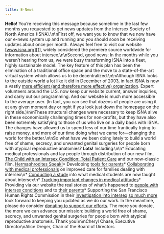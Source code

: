 ```yaml
---
title: E-News
---
```


**Hello!** You&#8217;re receiving this message because sometime in the last few months you requested to get news updates from the Intersex Society of North America (<span class="caps">ISNA</span>).\n\nFirst off, we want you to know that we now have our e-news system up and running and you should soon be receiving updates about once per month. Always feel free to visit our website [www.isna.org][1], widely considered the premiere source worldwide for information about intersex.\n\nSecond, good news: In the months while you weren&#8217;t hearing from us, we were busy transforming <span class="caps">ISNA</span> into a fleet, highly sustainable model. The key feature of this plan has been the elimination of a traditional office space and the move to a state-of-the-art virtual system which allows us to be decentralized.\n\nAlthough <span class="caps">ISNA</span> looks to the outside world a lot like it did in December of 2003, in fact <span class="caps">ISNA</span> is now a vastly [more efficient (and therefore more effective) organization][2]. Expert volunteers around the U.S. now keep our website current, answer inquiries, and carry out our programming. And our website is much more accessible to the average user. (In fact, you can see that dozens of people are using it at any given moment day or nght if you look just down the homepage on the right side.)\n\nThese structural changes were necessary to keep <span class="caps">ISNA</span> alive in these economically challenging times for non-profits, but they have also been extremely satisfying to those of us who live on a daily basis with <span class="caps">ISNA</span>. The changes have allowed us to spend less of our time frantically trying to raise money, and more of our time doing what we came for&#8212;changing the world for the better.\n\nSo what have we been doing lately to build a world free of shame, secrecy, and unwanted genital surgeries for people born with atypical reproductive anatomies? **Lots!** Including:\n\n* Educating medical professionals and lay people through distribution of our new film, [The Child with an Intersex Condition: Total Patient Care][3] and our now-classic film, [Hermaphrodites Speak!][4]* Developing [tools for parents][5]* [Collaborating with medical professionals][6] on improved care for families dealing with intersex\n* [Conducting a study][7] into what medical students are now taught about intersex\n* [Tracking important changes in medical attitudes][8]* Providing via our website the real stories of what&#8217;s happened to [people with intersex conditions][9] and to [their parents][10]* Supporting the San Francisco Human Rights Commission in their [investigation into intersex][11] [so much more][12] look forward to keeping you updated as we do our work. In the meantime, please do consider [donating to support our efforts][13]. The more you donate, the more we can advance our mission: building a world free of shame, secrecy, and unwanted genital surgeries for people born with atypical reproductive anatomeis. Thank you!\n\nCheryl Chase, Executive Director\nAlice Dreger, Chair of the Board of Directors

 [1]: http://www.isna.org
 [2]: /node/view/594
 [3]: /totalpatientcare
 [4]: /hermaphroditesspeak%5Cn
 [5]: /node/view/631%5Cn
 [6]: /about/medicalboard
 [7]: /merisignup
 [8]: /node/view/570%5Cn
 [9]: /missingvagina
 [10]: /node/view/633%5Cn
 [11]: /node/view/606%5Cn%5CnAnd
 [12]: /accomplishments/2004.%5Cn%5CnWe
 [13]: http://www.isna.org/donate
